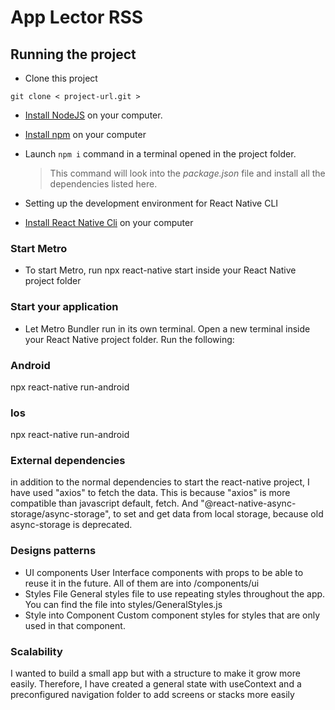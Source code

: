 # App Lector RSS

## Running the project

- Clone this project

```
git clone < project-url.git >
```

- [Install NodeJS](https://nodejs.org/en/) on your computer.

- [Install npm](https://docs.npmjs.com/getting-started) on your computer

- Launch `npm i` command in a terminal opened in the project folder.

  > This command will look into the _package.json_ file and install all the dependencies listed here.

- Setting up the development environment for React Native CLI
- [Install React Native Cli](https://reactnative.dev/docs/environment-setup) on your computer

### Start Metro

- To start Metro, run npx react-native start inside your React Native project folder

### Start your application

- Let Metro Bundler run in its own terminal. Open a new terminal inside your React Native project folder. Run the following:

### Android

npx react-native run-android

### Ios

npx react-native run-android

### External dependencies

in addition to the normal dependencies to start the react-native project, I have used "axios" to fetch the data. This is because "axios" is more compatible than javascript default, fetch. And "@react-native-async-storage/async-storage", to set and get data from local storage, because old async-storage is deprecated.

### Designs patterns

- UI components
  User Interface components with props to be able to reuse it in the future.
  All of them are into /components/ui
- Styles File
  General styles file to use repeating styles throughout the app.
  You can find the file into styles/GeneralStyles.js
- Style into Component
  Custom component styles for styles that are only used in that component.

### Scalability

I wanted to build a small app but with a structure to make it grow more easily. Therefore, I have created a general state with useContext and a preconfigured navigation folder to add screens or stacks more easily
